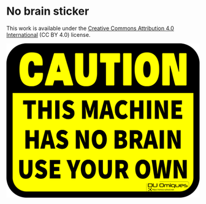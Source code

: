 # No brain sticker

This work is available under the [Creative Commons Attribution 4.0 International](https://creativecommons.org/licenses/by/4.0/) (CC BY 4.0) license.

![](no_brain.png)

